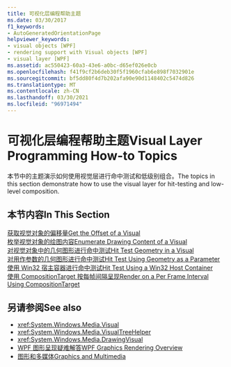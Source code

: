 ```yaml
---
title: 可视化层编程帮助主题
ms.date: 03/30/2017
f1_keywords:
- AutoGeneratedOrientationPage
helpviewer_keywords:
- visual objects [WPF]
- rendering support with Visual objects [WPF]
- visual layer [WPF]
ms.assetid: ac550423-60a3-43e6-a0bc-d65ef026e0cb
ms.openlocfilehash: f41f9cf2b6deb30f5f1960cfab6e898f7032901e
ms.sourcegitcommit: bf5dd80f4d7b202afa90e90d1148402c5474d826
ms.translationtype: MT
ms.contentlocale: zh-CN
ms.lasthandoff: 03/30/2021
ms.locfileid: "96971494"
---
```

# <a name="visual-layer-programming-how-to-topics"></a><span data-ttu-id="6f033-102">可视化层编程帮助主题</span><span class="sxs-lookup"><span data-stu-id="6f033-102">Visual Layer Programming How-to Topics</span></span>
<span data-ttu-id="6f033-103">本节中的主题演示如何使用视觉层进行命中测试和低级别组合。</span><span class="sxs-lookup"><span data-stu-id="6f033-103">The topics in this section demonstrate how to use the visual layer for hit-testing and low-level composition.</span></span>  
  
## <a name="in-this-section"></a><span data-ttu-id="6f033-104">本节内容</span><span class="sxs-lookup"><span data-stu-id="6f033-104">In This Section</span></span>  
 [<span data-ttu-id="6f033-105">获取视觉对象的偏移量</span><span class="sxs-lookup"><span data-stu-id="6f033-105">Get the Offset of a Visual</span></span>](how-to-get-the-offset-of-a-visual.md)  
 [<span data-ttu-id="6f033-106">枚举视觉对象的绘图内容</span><span class="sxs-lookup"><span data-stu-id="6f033-106">Enumerate Drawing Content of a Visual</span></span>](how-to-enumerate-drawing-content-of-a-visual.md)  
 [<span data-ttu-id="6f033-107">对视觉对象中的几何图形进行命中测试</span><span class="sxs-lookup"><span data-stu-id="6f033-107">Hit Test Geometry in a Visual</span></span>](how-to-hit-test-geometry-in-a-visual.md)  
 [<span data-ttu-id="6f033-108">对用作参数的几何图形进行命中测试</span><span class="sxs-lookup"><span data-stu-id="6f033-108">Hit Test Using Geometry as a Parameter</span></span>](how-to-hit-test-using-geometry-as-a-parameter.md)  
 [<span data-ttu-id="6f033-109">使用 Win32 宿主容器进行命中测试</span><span class="sxs-lookup"><span data-stu-id="6f033-109">Hit Test Using a Win32 Host Container</span></span>](how-to-hit-test-using-a-win32-host-container.md)  
 [<span data-ttu-id="6f033-110">使用 CompositionTarget 按每帧间隔呈现</span><span class="sxs-lookup"><span data-stu-id="6f033-110">Render on a Per Frame Interval Using CompositionTarget</span></span>](how-to-render-on-a-per-frame-interval-using-compositiontarget.md)  
  
## <a name="see-also"></a><span data-ttu-id="6f033-111">另请参阅</span><span class="sxs-lookup"><span data-stu-id="6f033-111">See also</span></span>

- <xref:System.Windows.Media.Visual>
- <xref:System.Windows.Media.VisualTreeHelper>
- <xref:System.Windows.Media.DrawingVisual>
- [<span data-ttu-id="6f033-112">WPF 图形呈现疑难解答</span><span class="sxs-lookup"><span data-stu-id="6f033-112">WPF Graphics Rendering Overview</span></span>](wpf-graphics-rendering-overview.md)
- [<span data-ttu-id="6f033-113">图形和多媒体</span><span class="sxs-lookup"><span data-stu-id="6f033-113">Graphics and Multimedia</span></span>](index.md)

